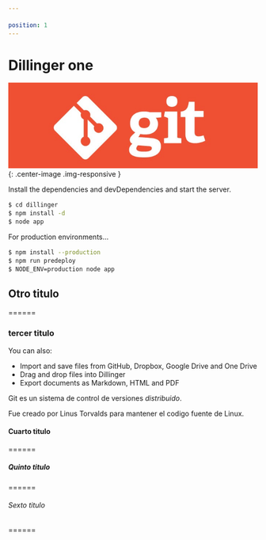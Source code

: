 ```yaml
---

position: 1
---
```

# Dillinger one 
![Git Logo](/images/git_logo2.jpg){: .center-image .img-responsive }



Install the dependencies and devDependencies and start the server.

```sh
$ cd dillinger
$ npm install -d
$ node app
```

For production environments...

```sh
$ npm install --production
$ npm run predeploy
$ NODE_ENV=production node app
```

## Otro titulo
======

### tercer titulo

You can also:
  - Import and save files from GitHub, Dropbox, Google Drive and One Drive
  - Drag and drop files into Dillinger
  - Export documents as Markdown, HTML and PDF



Git es un sistema de control de versiones *distribuido*.

Fue creado por Linus Torvalds para mantener el codigo fuente de Linux.

#### Cuarto titulo
======


##### Quinto titulo
======


###### Sexto titulo
======





<!-- Welcome to our API.

This API document is designed for those interested in developing for our platform.

This API is still under development and will evolve.

You'll succeed if you do this.
{: .success }

Here's some useful information.
{: .info }

Something may not happen if you try and do this.
{: .warning }

Something bad will happen if you do this.
{: .error } -->
